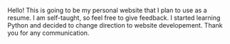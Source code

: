 
Hello! This is going to be my personal website that I plan to use as a resume.
I am self-taught, so feel free to give feedback. I started learning Python and decided to change direction to 
website developement. Thank you for any communication. 

